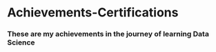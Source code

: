 # Achievements-Certifications

### These are my achievements in the journey of learning Data Science
